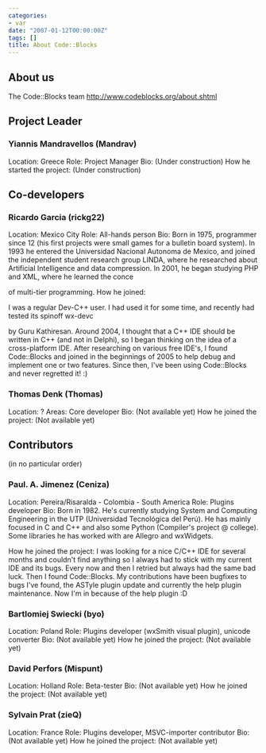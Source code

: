 ```yaml
---
categories:
- var
date: "2007-01-12T00:00:00Z"
tags: []
title: About Code::Blocks
---
```


## About us
The Code::Blocks team
<http://www.codeblocks.org/about.shtml>

## Project Leader

### Yiannis Mandravellos (Mandrav)
Location: Greece
Role: Project Manager
Bio: (Under construction)
How he started the project: (Under construction)

## Co-developers

### Ricardo Garcia (rickg22)
Location: Mexico City
Role: All-hands person
Bio:
Born in 1975, programmer since 12 (his first projects were small games
for a bulletin board system). In 1993 he entered the Universidad
Nacional Autonoma de Mexico, and joined the independent student research
group LINDA, where he researched about Artificial Intelligence and data
compression. In 2001, he began studying PHP and XML, where he learned
the conce

of multi-tier programming.
How he joined:

I was a regular Dev-C++ user. I had used it for some time, and recently
had tested its spinoff wx-devc

by Guru Kathiresan. Around 2004, I
thought that a C++ IDE should be written in C++ (and not in Delphi), so
I began thinking on the idea of a cross-platform IDE. After researching
on various free IDE's, I found Code::Blocks and joined in the beginnings
of 2005 to help debug and implement one or two features. Since then,
I've been using Code::Blocks and never regretted it! :)

### Thomas Denk (Thomas)
Location: ?
Areas: Core developer
Bio: (Not available yet)
How he joined the project: (Not available yet)

## Contributors
(in no particular order)

### Paul. A. Jimenez (Ceniza)
Location: Pereira/Risaralda - Colombia - South America
Role: Plugins developer
Bio:
Born in 1982. He's currently studying System and Computing Engineering
in the UTP (Universidad Tecnológica del Perú).
He has mainly focused in C and C++ and also some Python (Compiler's
project @ college). Some libraries he has worked with are Allegro and
wxWidgets.

How he joined the project:
I was looking for a nice C/C++ IDE for several months and couldn't find
anything so I always had to stick with my current IDE and its bugs.
Every now and then I retried but always had the same bad luck. Then I
found Code::Blocks.
My contributions have been bugfixes to bugs I've found, the ASTyle
plugin update and currently the help plugin maintenance.
Now I'm in because of the help plugin :D

### Bartlomiej Swiecki (byo)
Location: Poland
Role: Plugins developer (wxSmith visual plugin), unicode converter
Bio: (Not available yet)
How he joined the project: (Not available yet)

### David Perfors (Mispunt)
Location: Holland
Role: Beta-tester
Bio: (Not available yet)
How he joined the project: (Not available yet)

### Sylvain Prat (zieQ)
Location: France
Role: Plugins developer, MSVC-importer contributor
Bio: (Not available yet)
How he joined the project: (Not available yet)
